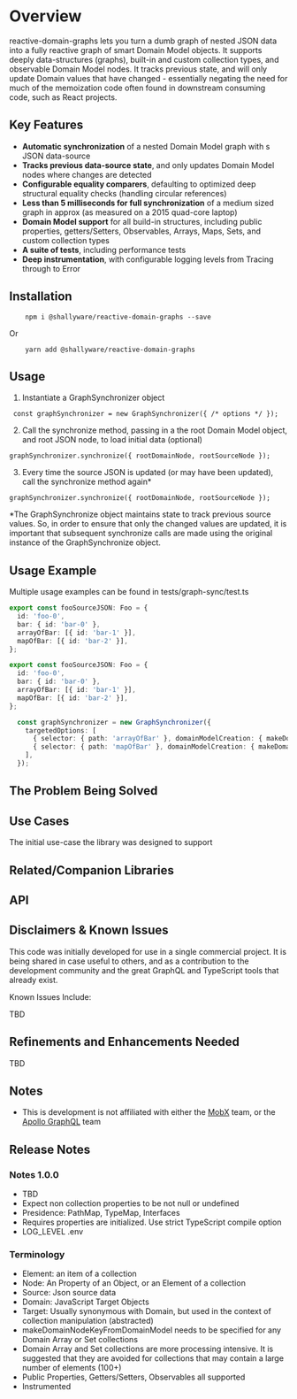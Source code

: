 # Overview

reactive-domain-graphs lets you turn a dumb graph of nested JSON data into a fully reactive graph of smart Domain Model objects. It supports deeply data-structures (graphs), built-in and custom collection types, and observable Domain Model nodes. It tracks previous state, and will only update Domain values that have changed - essentially negating the need for much of the memoization code often found in downstream consuming code, such as React projects.

## Key Features

- **Automatic synchronization** of a nested Domain Model graph with s JSON data-source
- **Tracks previous data-source state**, and only updates Domain Model nodes where changes are detected
- **Configurable equality comparers**, defaulting to optimized deep structural equality checks (handling circular references)
- **Less than 5 milliseconds for full synchronization** of a medium sized graph in approx (as measured on a 2015 quad-core laptop)
- **Domain Model support** for all build-in structures, including public properties, getters/Setters, Observables, Arrays, Maps, Sets, and custom collection types
- **A suite of tests**, including performance tests
- **Deep instrumentation**, with configurable logging levels from Tracing through to Error

## Installation

```
    npm i @shallyware/reactive-domain-graphs --save
```

Or

```
    yarn add @shallyware/reactive-domain-graphs
```

## Usage

1. Instantiate a GraphSynchronizer object

```
 const graphSynchronizer = new GraphSynchronizer({ /* options */ });
```

2. Call the synchronize method, passing in a the root Domain Model object, and root JSON node, to load initial data (optional)

```
graphSynchronizer.synchronize({ rootDomainNode, rootSourceNode });
```

3. Every time the source JSON is updated (or may have been updated), call the synchronize method again\*

```
graphSynchronizer.synchronize({ rootDomainNode, rootSourceNode });
```

\*The GraphSynchronize object maintains state to track previous source values. So, in order to ensure that only the changed values are updated, it is important that subsequent synchronize calls are made using the original instance of the GraphSynchronize object.

## Usage Example

Multiple usage examples can be found in tests/graph-sync/test.ts

```TypeScript
export const fooSourceJSON: Foo = {
  id: 'foo-0',
  bar: { id: 'bar-0' },
  arrayOfBar: [{ id: 'bar-1' }],
  mapOfBar: [{ id: 'bar-2' }],
};

```

```TypeScript
export const fooSourceJSON: Foo = {
  id: 'foo-0',
  bar: { id: 'bar-0' },
  arrayOfBar: [{ id: 'bar-1' }],
  mapOfBar: [{ id: 'bar-2' }],
};

```

```TypeScript
  const graphSynchronizer = new GraphSynchronizer({
    targetedOptions: [
      { selector: { path: 'arrayOfBar' }, domainModelCreation: { makeDomainModel: (sourceNode: Bar) => new BarDomainModel() } },
      { selector: { path: 'mapOfBar' }, domainModelCreation: { makeDomainModel: (sourceNode: Bar) => new BarDomainModel() } },
    ],
  });

```

## The Problem Being Solved

## Use Cases

The initial use-case the library was designed to support

## Related/Companion Libraries

## API

## Disclaimers & Known Issues

This code was initially developed for use in a single commercial project. It is being shared in case useful to others, and as a contribution to the development community and the great GraphQL and TypeScript tools that already exist.

Known Issues Include:

TBD

## Refinements and Enhancements Needed

TBD

## Notes

- This is development is not affiliated with either the [MobX](https://mobx.js.org/) team, or the [Apollo GraphQL](https://www.apollographql.com/) team

## Release Notes

### Notes 1.0.0

- TBD
- Expect non collection properties to be not null or undefined
- Presidence: PathMap, TypeMap, Interfaces
- Requires properties are initialized. Use strict TypeScript compile option
- LOG_LEVEL .env

### Terminology

- Element: an item of a collection
- Node: An Property of an Object, or an Element of a collection
- Source: Json source data
- Domain: JavaScript Target Objects
- Target: Usually synonymous with Domain, but used in the context of collection manipulation (abstracted)
- makeDomainNodeKeyFromDomainModel needs to be specified for any Domain Array or Set collections
- Domain Array and Set collections are more processing intensive. It is suggested that they are avoided for collections that may contain a large number of elements (100+)
- Public Properties, Getters/Setters, Observables all supported
- Instrumented
